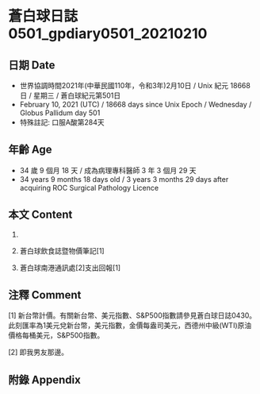 [_metadata_:encoding]: - "utf-8"
[_metadata_:language]: - "zh-Hant-TW"
[_metadata_:fileformat]: - "markdown"
[_metadata_:MIME_type]: - "text/plain"
[_metadata_:markdown_version]: - "commonmark version 0.29"
[_metadata_:markdown_spec]: - "https://spec.commonmark.org/0.29/"

# 蒼白球日誌0501_gpdiary0501_20210210 #

## 日期 Date ##

* 世界協調時間2021年(中華民國110年，令和3年)2月10日 / Unix 紀元 18668 日 / 星期三 / 蒼白球紀元第501日
* February 10, 2021 (UTC) / 18668 days since Unix Epoch / Wednesday / Globus Pallidum day 501
* 特殊註記: 口服A酸第284天

## 年齡 Age ##

* 34 歲 9 個月 18 天 / 成為病理專科醫師 3 年 3 個月 29 天
* 34 years 9 months 18 days old / 3 years 3 months 29 days after acquiring ROC Surgical Pathology Licence

## 本文 Content ##

1. 

    
2. 蒼白球飲食誌暨物價筆記[1]

    
3. 蒼白球南港通訊處[2]支出回報[1]

    

## 注釋 Comment ##

[1] 新台幣計價。有關新台幣、美元指數、S&P500指數請參見蒼白球日誌0430。此刻匯率為1美元兌新台幣，美元指數，金價每盎司美元，西德州中級(WTI)原油價格每桶美元，S&P500指數。


[2] 即我男友那邊。



## 附錄 Appendix ##

